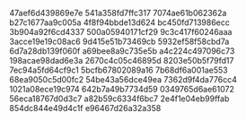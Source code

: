 47aef6d439869e7e
541a358fd7ffc317
7074ae61b062362a
b27c1677aa9c005a
4f8f94bbde13d624
bc450fd713986ecc
3b904a92f6cd4337
500a05940171cf29
9c3c417f60246aaa
3acce19e19c08ac6
9d415e51b73469cb
5932ef58f58cbd7a
6d7a28db139f060f
a69bee8a9c735e5b
a4c224c497096c73
198acae98dad6e3a
2670c4c05c46895d
8203e50b5f79fd17
7ec94a5fd64cf9c1
5bcfb67802089a16
7b68df6a001ae553
68ea9050c5d00fc2
54be43a56dce49ea
7362d9f4da776cc4
1021a08ece19c974
642b7a49b7734d59
0349765d6ae61072
56eca18767d0d3c7
a82b59c6334f6bc7
2e4f1e04eb99ffab
854dc844e49d4c1f
e96467d26a32a358
